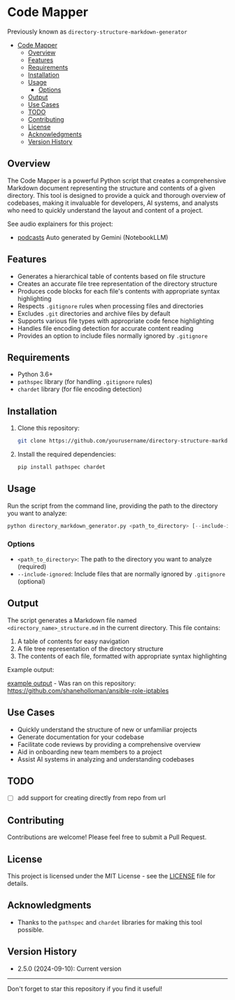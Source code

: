 # Code Mapper

Previously known as `directory-structure-markdown-generator`

<!-- TOC -->

- [Code Mapper](#code-mapper)
  - [Overview](#overview)
  - [Features](#features)
  - [Requirements](#requirements)
  - [Installation](#installation)
  - [Usage](#usage)
    - [Options](#options)
  - [Output](#output)
  - [Use Cases](#use-cases)
  - [TODO](#todo)
  - [Contributing](#contributing)
  - [License](#license)
  - [Acknowledgments](#acknowledgments)
  - [Version History](#version-history)

<!-- /TOC -->
<!-- /TOC -->

## Overview

The Code Mapper is a powerful Python script that creates a comprehensive Markdown document representing the structure and contents of a given directory. This tool is designed to provide a quick and thorough overview of codebases, making it invaluable for developers, AI systems, and analysts who need to quickly understand the layout and content of a project.

See audio explainers for this project:

- [podcasts](audio) Auto generated by Gemini (NotebookLLM)

## Features

- Generates a hierarchical table of contents based on file structure
- Creates an accurate file tree representation of the directory structure
- Produces code blocks for each file's contents with appropriate syntax highlighting
- Respects `.gitignore` rules when processing files and directories
- Excludes `.git` directories and archive files by default
- Supports various file types with appropriate code fence highlighting
- Handles file encoding detection for accurate content reading
- Provides an option to include files normally ignored by `.gitignore`

## Requirements

- Python 3.6+
- `pathspec` library (for handling `.gitignore` rules)
- `chardet` library (for file encoding detection)

## Installation

1. Clone this repository:

    ```sh
    git clone https://github.com/yourusername/directory-structure-markdown-generator.git
    ```

2. Install the required dependencies:

    ```sh
    pip install pathspec chardet
    ```

## Usage

Run the script from the command line, providing the path to the directory you want to analyze:

```python
python directory_markdown_generator.py <path_to_directory> [--include-ignored]
```

### Options

- `<path_to_directory>`: The path to the directory you want to analyze (required)
- `--include-ignored`: Include files that are normally ignored by `.gitignore` (optional)

## Output

The script generates a Markdown file named `<directory_name>_structure.md` in the current directory. This file contains:

1. A table of contents for easy navigation
2. A file tree representation of the directory structure
3. The contents of each file, formatted with appropriate syntax highlighting

Example output:

[example output](example-output/shaneholloman.iptables_structure.md)
    - Was ran on this repository: <https://github.com/shaneholloman/ansible-role-iptables>

## Use Cases

- Quickly understand the structure of new or unfamiliar projects
- Generate documentation for your codebase
- Facilitate code reviews by providing a comprehensive overview
- Aid in onboarding new team members to a project
- Assist AI systems in analyzing and understanding codebases

## TODO

- [ ] add support for creating directly from repo from url

## Contributing

Contributions are welcome! Please feel free to submit a Pull Request.

## License

This project is licensed under the MIT License - see the [LICENSE](LICENSE) file for details.

## Acknowledgments

- Thanks to the `pathspec` and `chardet` libraries for making this tool possible.

## Version History

- 2.5.0 (2024-09-10): Current version

---

Don't forget to star this repository if you find it useful!

